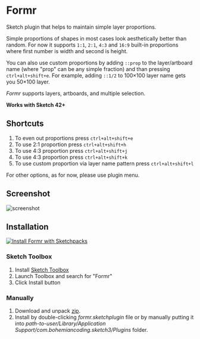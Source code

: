 # Formr

Sketch plugin that helps to maintain simple layer proportions.  

Simple proportions of shapes in most cases look aesthetically better than random.
For now it supports `1:1`, `2:1`, `4:3` and `16:9` built-in proportions where first number is width and second is height.

You can also use custom proportions by adding `::prop` to the layer/artboard name (where "prop" can be any simple fraction) and than pressing `ctrl+alt+shift+e`. For example, adding `::1/2` to 100×100 layer name gets you 50×100 layer.

*Formr* supports layers, artboards, and multiple selection.  

__Works with Sketch 42+__

## Shortcuts  

1. To even out proportions press `ctrl+alt+shift+e`
2. To use 2:1 proportion press `ctrl+alt+shift+h`
3. To use 4:3 proportion press `ctrl+alt+shift+j`
4. To use 4:3 proportion press `ctrl+alt+shift+k`
5. To use custom proportion via layer name pattern press `ctrl+alt+shift+l`

For other options, as for now, please use plugin menu.  

## Screenshot  

![screenshot](https://github.com/lessthanzero/Formr/blob/master/screenshot.png)  

## Installation  

[![Install Formr with Sketchpacks](http://sketchpacks-com.s3.amazonaws.com/assets/badges/sketchpacks-badge-install.png "Install Formr with Sketchpacks")](https://sketchpacks.com/lessthanzero/Formr/install)


### Sketch Toolbox  

1. Install [Sketch Toolbox](http://sketchtoolbox.com/)
2. Launch Toolbox and search for "Formr"
3. Click Install button

### Manually  

1. Download and unpack [zip](https://github.com/lessthanzero/Formr/blob/master/formr-2.1.zip).  
2. Install by double-clicking _formr.sketchplugin_ file or by manually putting it into _path-to-user/Library/Application Support/com.bohemiancoding.sketch3/Plugins_ folder.
